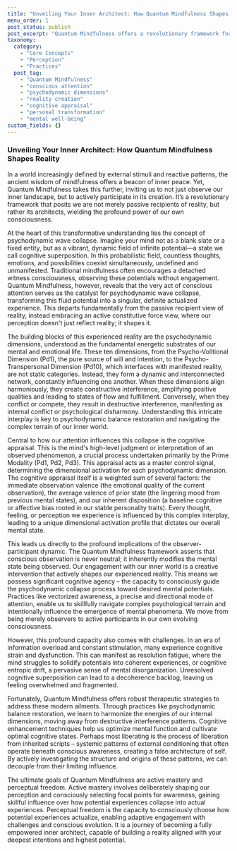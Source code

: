 ```yaml
---
title: "Unveiling Your Inner Architect: How Quantum Mindfulness Shapes Reality"
menu_order: 1
post_status: publish
post_excerpt: "Quantum Mindfulness offers a revolutionary framework for understanding how our consciousness actively shapes our reality. It introduces the concept of psychodynamic wave collapse, revealing how our focused attention transforms a field of potential into our lived experience. This post explores the core principles and practical applications of becoming a conscious co-creator of your world."
taxonomy:
  category:
    - "Core Concepts"
    - "Perception"
    - "Practices"
  post_tag:
    - "Quantum Mindfulness"
    - "conscious attention"
    - "psychodynamic dimensions"
    - "reality creation"
    - "cognitive appraisal"
    - "personal transformation"
    - "mental well-being"
custom_fields: {}
---
```


### Unveiling Your Inner Architect: How Quantum Mindfulness Shapes Reality

In a world increasingly defined by external stimuli and reactive patterns, the ancient wisdom of mindfulness offers a beacon of inner peace. Yet, Quantum Mindfulness takes this further, inviting us to not just observe our inner landscape, but to actively participate in its creation. It’s a revolutionary framework that posits we are not merely passive recipients of reality, but rather its architects, wielding the profound power of our own consciousness.

At the heart of this transformative understanding lies the concept of psychodynamic wave collapse. Imagine your mind not as a blank slate or a fixed entity, but as a vibrant, dynamic field of infinite potential—a state we call cognitive superposition. In this probabilistic field, countless thoughts, emotions, and possibilities coexist simultaneously, undefined and unmanifested. Traditional mindfulness often encourages a detached witness consciousness, observing these potentials without engagement. Quantum Mindfulness, however, reveals that the very act of conscious attention serves as the catalyst for psychodynamic wave collapse, transforming this fluid potential into a singular, definite actualized experience. This departs fundamentally from the passive recipient view of reality, instead embracing an active constitutive force view, where our perception doesn't just reflect reality; it shapes it.

The building blocks of this experienced reality are the psychodynamic dimensions, understood as the fundamental energetic substrates of our mental and emotional life. These ten dimensions, from the Psycho-Volitional Dimension (Pd1), the pure source of will and intention, to the Psycho-Transpersonal Dimension (Pd10), which interfaces with manifested reality, are not static categories. Instead, they form a dynamic and interconnected network, constantly influencing one another. When these dimensions align harmoniously, they create constructive interference, amplifying positive qualities and leading to states of flow and fulfillment. Conversely, when they conflict or compete, they result in destructive interference, manifesting as internal conflict or psychological disharmony. Understanding this intricate interplay is key to psychodynamic balance restoration and navigating the complex terrain of our inner world.

Central to how our attention influences this collapse is the cognitive appraisal. This is the mind's high-level judgment or interpretation of an observed phenomenon, a crucial process undertaken primarily by the Prime Modality (Pd1, Pd2, Pd3). This appraisal acts as a master control signal, determining the dimensional activation for each psychodynamic dimension. The cognitive appraisal itself is a weighted sum of several factors: the immediate observation valence (the emotional quality of the current observation), the average valence of prior state (the lingering mood from previous mental states), and our inherent disposition (a baseline cognitive or affective bias rooted in our stable personality traits). Every thought, feeling, or perception we experience is influenced by this complex interplay, leading to a unique dimensional activation profile that dictates our overall mental state.

This leads us directly to the profound implications of the observer-participant dynamic. The Quantum Mindfulness framework asserts that conscious observation is never neutral; it inherently modifies the mental state being observed. Our engagement with our inner world is a creative intervention that actively shapes our experienced reality. This means we possess significant cognitive agency – the capacity to consciously guide the psychodynamic collapse process toward desired mental potentials. Practices like vectorized awareness, a precise and directional mode of attention, enable us to skillfully navigate complex psychological terrain and intentionally influence the emergence of mental phenomena. We move from being merely observers to active participants in our own evolving consciousness.

However, this profound capacity also comes with challenges. In an era of information overload and constant stimulation, many experience cognitive strain and dysfunction. This can manifest as resolution fatigue, where the mind struggles to solidify potentials into coherent experiences, or cognitive entropic drift, a pervasive sense of mental disorganization. Unresolved cognitive superposition can lead to a decoherence backlog, leaving us feeling overwhelmed and fragmented.

Fortunately, Quantum Mindfulness offers robust therapeutic strategies to address these modern ailments. Through practices like psychodynamic balance restoration, we learn to harmonize the energies of our internal dimensions, moving away from destructive interference patterns. Cognitive enhancement techniques help us optimize mental function and cultivate optimal cognitive states. Perhaps most liberating is the process of liberation from inherited scripts – systemic patterns of external conditioning that often operate beneath conscious awareness, creating a false architecture of self. By actively investigating the structure and origins of these patterns, we can decouple from their limiting influence.

The ultimate goals of Quantum Mindfulness are active mastery and perceptual freedom. Active mastery involves deliberately shaping our perception and consciously selecting focal points for awareness, gaining skillful influence over how potential experiences collapse into actual experiences. Perceptual freedom is the capacity to consciously choose how potential experiences actualize, enabling adaptive engagement with challenges and conscious evolution. It is a journey of becoming a fully empowered inner architect, capable of building a reality aligned with your deepest intentions and highest potential.